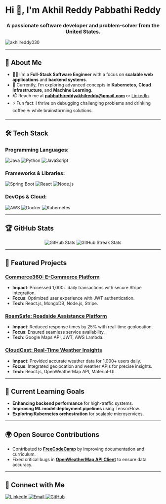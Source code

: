 <h1 align="center">Hi 👋, I'm Akhil Reddy Pabbathi Reddy</h1>
<h3 align="center">A passionate software developer and problem-solver from the United States.</h3>

<p align="left"> 
  <img src="https://komarev.com/ghpvc/?username=akhilreddy030&label=Profile%20views&color=0e75b6&style=flat" alt="akhilreddy030" /> 
</p>

---

## 🌟 About Me
- 👨‍💻 I’m a **Full-Stack Software Engineer** with a focus on **scalable web applications** and **backend systems**.
- 🔭 Currently, I’m exploring advanced concepts in **Kubernetes**, **Cloud Infrastructure**, and **Machine Learning**.
- 📫 Reach me at **pabbathireddyakhilreddy@gmail.com** or [LinkedIn](https://linkedin.com/in/akhil-reddy-da).
- ⚡ Fun fact: I thrive on debugging challenging problems and drinking coffee ☕ while brainstorming solutions.

---

## 🛠 Tech Stack
### Programming Languages:
![Java](https://img.shields.io/badge/Java-ED8B00?style=for-the-badge&logo=java&logoColor=white)
![Python](https://img.shields.io/badge/Python-3776AB?style=for-the-badge&logo=python&logoColor=white)
![JavaScript](https://img.shields.io/badge/JavaScript-323330?style=for-the-badge&logo=javascript&logoColor=F7DF1E)

### Frameworks & Libraries:
![Spring Boot](https://img.shields.io/badge/Spring%20Boot-6DB33F?style=for-the-badge&logo=springboot&logoColor=white)
![React](https://img.shields.io/badge/React-20232A?style=for-the-badge&logo=react&logoColor=61DAFB)
![Node.js](https://img.shields.io/badge/Node.js-339933?style=for-the-badge&logo=nodedotjs&logoColor=white)

### DevOps & Cloud:
![AWS](https://img.shields.io/badge/Amazon%20AWS-232F3E?style=for-the-badge&logo=amazonaws&logoColor=white)
![Docker](https://img.shields.io/badge/Docker-2496ED?style=for-the-badge&logo=docker&logoColor=white)
![Kubernetes](https://img.shields.io/badge/Kubernetes-326CE5?style=for-the-badge&logo=kubernetes&logoColor=white)

---

## 🏆 GitHub Stats
<p align="center">
  <img src="https://github-readme-stats.vercel.app/api?username=akhilreddy030&show_icons=true&theme=radical" alt="GitHub Stats" />
  <img src="https://github-readme-streak-stats.herokuapp.com?user=akhilreddy030&theme=radical" alt="GitHub Streak Stats" />
</p>

---

## 📂 Featured Projects

### [Commerce360: E-Commerce Platform](https://github.com/akhilreddy030/Commerce360-MERN_STORE)
- **Impact**: Processed 1,000+ daily transactions with secure Stripe integration.  
- **Focus**: Optimized user experience with JWT authentication.  
- **Tech**: React.js, MongoDB, Node.js, Stripe.

### [RoamSafe: Roadside Assistance Platform](https://github.com/akhilreddy030/RoamSafe-Roadside-Assistance-Platform)
- **Impact**: Reduced response times by 25% with real-time geolocation.  
- **Focus**: Ensured seamless service availability.  
- **Tech**: Google Maps API, JWT, AWS Lambda.

### [CloudCast: Real-Time Weather Insights](https://github.com/akhilreddy030/CloudCast-Real-Time-Weather-Insights)
- **Impact**: Provided accurate weather data for 1,000+ users daily.  
- **Focus**: Integrated geolocation and weather APIs for precise insights.  
- **Tech**: React.js, OpenWeatherMap API, Material-UI.

---

## 🌱 Current Learning Goals
- **Enhancing backend performance** for high-traffic systems.  
- **Improving ML model deployment pipelines** using TensorFlow.  
- **Exploring Kubernetes orchestration** for scalable microservices.

---

## 🌍 Open Source Contributions
- Contributed to **[FreeCodeCamp](https://github.com/freeCodeCamp/freeCodeCamp)** by improving documentation and curriculum.  
- Fixed critical bugs in **[OpenWeatherMap API Client](https://github.com/.../OpenWeatherMap-API-Client)** to ensure data accuracy.

---

## 🔗 Connect with Me
<p align="left">
  <a href="https://linkedin.com/in/akhil-reddy-da" target="_blank">
    <img src="https://img.shields.io/badge/LinkedIn-0077B5?style=for-the-badge&logo=linkedin&logoColor=white" alt="LinkedIn" />
  </a>
  <a href="mailto:pabbathireddyakhilreddy@gmail.com" target="_blank">
    <img src="https://img.shields.io/badge/Email-D14836?style=for-the-badge&logo=gmail&logoColor=white" alt="Email" />
  </a>
  <a href="https://github.com/akhilreddy030" target="_blank">
    <img src="https://img.shields.io/badge/GitHub-100000?style=for-the-badge&logo=github&logoColor=white" alt="GitHub" />
  </a>
</p>

